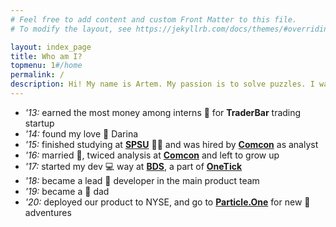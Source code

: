```yaml
---
# Feel free to add content and custom Front Matter to this file.
# To modify the layout, see https://jekyllrb.com/docs/themes/#overriding-theme-defaults

layout: index_page
title: Who am I?
topmenu: 1#/home
permalink: /
description: Hi! My name is Artem. My passion is to solve puzzles. I was an IMO candidate at the school. I helped all my course to pass an exam of algebra and group theory. Now I am finding puzzles at developing things. So if you have a task for non-trivial thinking feel free to ask me, I will do my best. 
---
```

* *'13:* earned the most money among interns :school: for **TraderBar** trading startup
* *'14:* found my love :princess: Darina
* *'15:* finished studying at [**SPSU**](https://english.spbu.ru/) :man_student: and was hired by [**Comcon**](http://www.comcon-research.ru/) as analyst
* *'16:* married :couple:, twiced analysis at [**Comcon**](http://www.comcon-research.ru/) and left to grow up 
* *'17:* started my dev :computer: way at [**BDS**](http://bigdatasolutions.ru), a part of [**OneTick**](http://onetick.com)
* *'18:* became a lead :briefcase: developer in the main product team 
* *'19:* became a :baby: dad
* *'20:* deployed our product to NYSE, and go to [**Particle.One**](http://particle.one) for new :flashlight: adventures 
